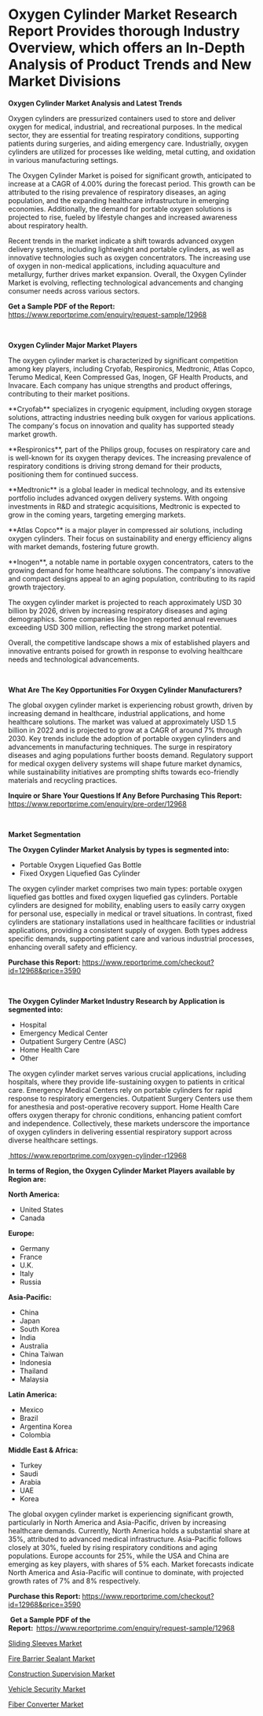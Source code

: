 <p><h1>Oxygen Cylinder Market Research Report Provides thorough Industry Overview, which offers an In-Depth Analysis of Product Trends and New Market Divisions</h1></p><p><strong>Oxygen Cylinder Market Analysis and Latest Trends</strong></p>
<p><p>Oxygen cylinders are pressurized containers used to store and deliver oxygen for medical, industrial, and recreational purposes. In the medical sector, they are essential for treating respiratory conditions, supporting patients during surgeries, and aiding emergency care. Industrially, oxygen cylinders are utilized for processes like welding, metal cutting, and oxidation in various manufacturing settings.</p><p>The Oxygen Cylinder Market is poised for significant growth, anticipated to increase at a CAGR of 4.00% during the forecast period. This growth can be attributed to the rising prevalence of respiratory diseases, an aging population, and the expanding healthcare infrastructure in emerging economies. Additionally, the demand for portable oxygen solutions is projected to rise, fueled by lifestyle changes and increased awareness about respiratory health.</p><p>Recent trends in the market indicate a shift towards advanced oxygen delivery systems, including lightweight and portable cylinders, as well as innovative technologies such as oxygen concentrators. The increasing use of oxygen in non-medical applications, including aquaculture and metallurgy, further drives market expansion. Overall, the Oxygen Cylinder Market is evolving, reflecting technological advancements and changing consumer needs across various sectors.</p></p>
<p><strong>Get a Sample PDF of the Report:&nbsp;</strong> <a href="https://www.reportprime.com/enquiry/request-sample/12968">https://www.reportprime.com/enquiry/request-sample/12968</a></p>
<p>&nbsp;</p>
<p><strong>Oxygen Cylinder Major Market Players</strong></p>
<p><p>The oxygen cylinder market is characterized by significant competition among key players, including Cryofab, Respironics, Medtronic, Atlas Copco, Terumo Medical, Keen Compressed Gas, Inogen, GF Health Products, and Invacare. Each company has unique strengths and product offerings, contributing to their market positions.</p><p>**Cryofab** specializes in cryogenic equipment, including oxygen storage solutions, attracting industries needing bulk oxygen for various applications. The company's focus on innovation and quality has supported steady market growth.</p><p>**Respironics**, part of the Philips group, focuses on respiratory care and is well-known for its oxygen therapy devices. The increasing prevalence of respiratory conditions is driving strong demand for their products, positioning them for continued success.</p><p>**Medtronic** is a global leader in medical technology, and its extensive portfolio includes advanced oxygen delivery systems. With ongoing investments in R&D and strategic acquisitions, Medtronic is expected to grow in the coming years, targeting emerging markets.</p><p>**Atlas Copco** is a major player in compressed air solutions, including oxygen cylinders. Their focus on sustainability and energy efficiency aligns with market demands, fostering future growth.</p><p>**Inogen**, a notable name in portable oxygen concentrators, caters to the growing demand for home healthcare solutions. The company's innovative and compact designs appeal to an aging population, contributing to its rapid growth trajectory.</p><p>The oxygen cylinder market is projected to reach approximately USD 30 billion by 2026, driven by increasing respiratory diseases and aging demographics. Some companies like Inogen reported annual revenues exceeding USD 300 million, reflecting the strong market potential.</p><p>Overall, the competitive landscape shows a mix of established players and innovative entrants poised for growth in response to evolving healthcare needs and technological advancements.</p></p>
<p>&nbsp;</p>
<p><strong>What Are The Key Opportunities For Oxygen Cylinder Manufacturers?</strong></p>
<p><p>The global oxygen cylinder market is experiencing robust growth, driven by increasing demand in healthcare, industrial applications, and home healthcare solutions. The market was valued at approximately USD 1.5 billion in 2022 and is projected to grow at a CAGR of around 7% through 2030. Key trends include the adoption of portable oxygen cylinders and advancements in manufacturing techniques. The surge in respiratory diseases and aging populations further boosts demand. Regulatory support for medical oxygen delivery systems will shape future market dynamics, while sustainability initiatives are prompting shifts towards eco-friendly materials and recycling practices.</p></p>
<p><strong>Inquire or Share Your Questions If Any Before Purchasing This Report:</strong> <a href="https://www.reportprime.com/enquiry/pre-order/12968">https://www.reportprime.com/enquiry/pre-order/12968</a></p>
<p>&nbsp;</p>
<p><strong>Market Segmentation</strong></p>
<p><strong>The Oxygen Cylinder Market Analysis by types is segmented into:</strong></p>
<p><ul><li>Portable Oxygen Liquefied Gas Bottle</li><li>Fixed Oxygen Liquefied Gas Cylinder</li></ul></p>
<p><p>The oxygen cylinder market comprises two main types: portable oxygen liquefied gas bottles and fixed oxygen liquefied gas cylinders. Portable cylinders are designed for mobility, enabling users to easily carry oxygen for personal use, especially in medical or travel situations. In contrast, fixed cylinders are stationary installations used in healthcare facilities or industrial applications, providing a consistent supply of oxygen. Both types address specific demands, supporting patient care and various industrial processes, enhancing overall safety and efficiency.</p></p>
<p><strong>Purchase this Report:&nbsp;</strong><a href="https://www.reportprime.com/checkout?id=12968&price=3590">https://www.reportprime.com/checkout?id=12968&price=3590</a></p>
<p>&nbsp;</p>
<p><strong>The Oxygen Cylinder Market Industry Research by Application is segmented into:</strong></p>
<p><ul><li>Hospital</li><li>Emergency Medical Center</li><li>Outpatient Surgery Centre (ASC)</li><li>Home Health Care</li><li>Other</li></ul></p>
<p><p>The oxygen cylinder market serves various crucial applications, including hospitals, where they provide life-sustaining oxygen to patients in critical care. Emergency Medical Centers rely on portable cylinders for rapid response to respiratory emergencies. Outpatient Surgery Centers use them for anesthesia and post-operative recovery support. Home Health Care offers oxygen therapy for chronic conditions, enhancing patient comfort and independence. Collectively, these markets underscore the importance of oxygen cylinders in delivering essential respiratory support across diverse healthcare settings.</p></p>
<p><a href="https://www.reportprime.com/oxygen-cylinder-r12968">&nbsp;https://www.reportprime.com/oxygen-cylinder-r12968</a></p>
<p><strong>In terms of Region, the Oxygen Cylinder Market Players available by Region are:</strong></p>
<p>
    <p> <strong> North America: </strong>
        <ul>
            <li>United States</li>
            <li>Canada</li>
        </ul>
        </p> 
    <p> <strong> Europe: </strong>
        <ul>
            <li>Germany</li>
            <li>France</li>
            <li>U.K.</li>
            <li>Italy</li>
            <li>Russia</li>
        </ul>
        </p> 
    <p> <strong> Asia-Pacific: </strong>
        <ul>
            <li>China</li>
            <li>Japan</li>
            <li>South Korea</li>
            <li>India</li>
            <li>Australia</li>
            <li>China Taiwan</li>
            <li>Indonesia</li>
            <li>Thailand</li>
            <li>Malaysia</li>
        </ul>
        </p> 
    <p> <strong> Latin America: </strong>
        <ul>
            <li>Mexico</li>
            <li>Brazil</li>
            <li>Argentina Korea</li>
            <li>Colombia</li>
        </ul>
        </p> 
    <p> <strong> Middle East & Africa: </strong>
        <ul>
            <li>Turkey</li>
            <li>Saudi</li>
            <li>Arabia</li>
            <li>UAE</li>
            <li>Korea</li>
        </ul>
    </p>
    </p>
<p><p>The global oxygen cylinder market is experiencing significant growth, particularly in North America and Asia-Pacific, driven by increasing healthcare demands. Currently, North America holds a substantial share at 35%, attributed to advanced medical infrastructure. Asia-Pacific follows closely at 30%, fueled by rising respiratory conditions and aging populations. Europe accounts for 25%, while the USA and China are emerging as key players, with shares of 5% each. Market forecasts indicate North America and Asia-Pacific will continue to dominate, with projected growth rates of 7% and 8% respectively.</p></p>
<p><strong>Purchase this Report: </strong><a href="https://www.reportprime.com/checkout?id=12968&price=3590">https://www.reportprime.com/checkout?id=12968&price=3590</a></p>
<p>&nbsp;<strong>Get a Sample PDF of the Report:&nbsp;&nbsp;</strong><a href="https://www.reportprime.com/enquiry/request-sample/12968">https://www.reportprime.com/enquiry/request-sample/12968</a></p>
<p><strong></strong></p>
<p><p><a href="https://github.com/mabutironaldo/Market-Research-Report-List-6/blob/main/sliding-sleeves-market.md">Sliding Sleeves Market</a></p><p><a href="https://medium.com/@darrensipes2023/strategic-market-insights-navigating-the-global-fire-barrier-sealant-market-landscape-2024-2031-472128ac200c">Fire Barrier Sealant Market</a></p><p><a href="https://issuu.com/reportprime-2/docs/construction-supervision-market-siz_18d536cccee9d2">Construction Supervision Market</a></p><p><a href="https://www.linkedin.com/pulse/what-factors-influence-vehicle-security-market-coming-umjhe?trackingId=Ip2wpiihRySgYgzY5RU7dg%3D%3D">Vehicle Security Market</a></p><p><a href="https://medium.com/@darrensipes2023/global-fiber-converter-market-by-product-type-by-application-by-region-and-companies-industry-02e570a8d189">Fiber Converter Market</a></p></p>